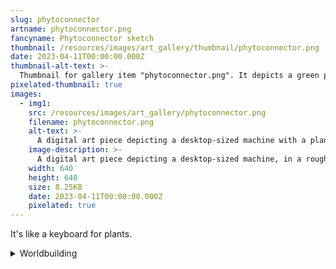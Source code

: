 ```yaml
---
slug: phytoconnector
artname: phytoconnector.png
fancyname: Phytoconnector sketch
thumbnail: /resources/images/art_gallery/thumbnail/phytoconnector.png
date: 2023-04-11T00:00:00.000Z
thumbnail-alt-text: >-
  Thumbnail for gallery item "phytoconnector.png". It depicts a green plant-like bulb.
pixelated-thumbnail: true
images:
  - img1:
    src: /resources/images/art_gallery/phytoconnector.png
    filename: phytoconnector.png
    alt-text: >-
      A digital art piece depicting a desktop-sized machine with a plant bulb attached.
    image-description: >-
      A digital art piece depicting a desktop-sized machine, in a rough isometric view. It has a dark grey baseplate with a power cord plugged into the side. On top of the baseplate is a lighter grey box. The box is connected to the baseplate by two smaller red and blue boxes. On the side of the box are two small, square buttons. Red, blue, and green lights can be seen on the upper edge of the box, alongside a blue switch. The box holds a bulb of plant-like mass, connected to it by a short, square shaft. The bulb is bright green and has a sheen. Pronounced contours and folds can be seen in the bulb, giving it a malleable appearance.
    width: 640
    height: 640
    size: 8.25KB
    date: 2023-04-11T00:00:00.000Z
    pixelated: true
---
```

<p>
	It's like a keyboard for plants.
	<details>
		<summary>Worldbuilding</summary>
		<div class="details-content">
			<p>
				Plants, and anthroviridians by extension, have the unique ability to communicate by transmitting chemicals through the flesh. This works surprisingly fast, being almost as fast as pure thought. This form of communication can be used to transmit not only text but images, concepts, emotions, and anything that can be formed into a thought.
			</p>
			<p>
				The phytoconnector was created as a simple and adaptable way to allow anthroviridians to interface with computers. A user must simply make physical contact with the bulb of plant mass and transmit the desired input to it. This method can simulate keyboard, mouse, or game controller input. If the operating system supports it, it also allows for advanced features such as controlling multiple pointers at once. Some phytoconnectors come with software that allows for customised inputs to be created, to further enhance usage.
			</p>
			<p>
				The phytoconnector in the image shown is designed for use alongside a desktop or laptop computer. There are designs which can be worn on the body, allowing the user to recline, stand up, or even walk around while operating a computer. Infrequently, phytoconnectors may provide audiovisual output, allowing for computers to be used discretely. The output of this method is not as "strong" as physical audiovisual output, however, so this technology is usually only used for mobile music players.
			</p>
		</div>
	</details>
</p>
